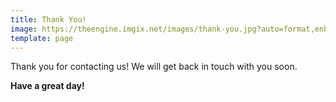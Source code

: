 ```yaml
---
title: Thank You!
image: https://theengine.imgix.net/images/thank-you.jpg?auto=format,enhance&q=60
template: page
---
```


Thank you for contacting us! We will get back in touch with you soon.

**Have a great day!**
